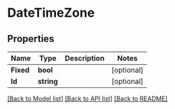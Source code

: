 # DateTimeZone

## Properties

Name | Type | Description | Notes
------------ | ------------- | ------------- | -------------
**Fixed** | **bool** |  | [optional] 
**Id** | **string** |  | [optional] 

[[Back to Model list]](../README.md#documentation-for-models) [[Back to API list]](../README.md#documentation-for-api-endpoints) [[Back to README]](../README.md)


